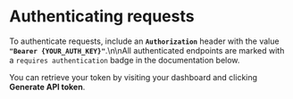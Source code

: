 # Authenticating requests

To authenticate requests, include an **`Authorization`** header with the value **`"Bearer {YOUR_AUTH_KEY}"`**.\n\nAll authenticated endpoints are marked with a `requires authentication` badge in the documentation below.

You can retrieve your token by visiting your dashboard and clicking <b>Generate API token</b>.
